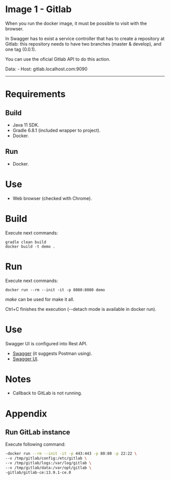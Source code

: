 # Image 1 - Gitlab

When you run the docker image, it must be possible to visit with the browser.

In Swagger has to exist a service controller that has to create a repository at Gitlab: this
repository needs to have two branches (master & develop), and one tag (0.0.1).

You can use the oficial Gitlab API to do this action.

Data:
	- Host: gitlab.localhost.com:9090

------------

# Requirements

## Build

* Java 11 SDK.
* Gradle 6.8.1 (included wrapper to project).
* Docker.

## Run

* Docker.

# Use

* Web browser (checked with Chrome).

# Build

Execute next commands:

```
gradle clean build
docker build -t demo .
```

# Run

Execute next commands:

```
docker run --rm --init -it -p 8080:8080 demo
```

*make* can be used for make it all.

Ctrl+C finishes the execution (--detach mode is available in docker run).

# Use

Swagger UI is configured into Rest API. 

* [Swagger](http://localhost:8080/v2/api-docs) (it suggests Postman using).
* [Swagger UI](http://localhost:8080/swagger-ui.html).

# Notes

* Callback to GitLab is not running.

# Appendix

## Run GitLab instance

Execute following command:

```sh
-docker run --rm --init -it -p 443:443 -p 80:80 -p 22:22 \
--v /tmp/gitlab/config:/etc/gitlab \
--v /tmp/gitlab/logs:/var/log/gitlab \
--v /tmp/gitlab/data:/var/opt/gitlab \
-gitlab/gitlab-ce:13.9.1-ce.0
```